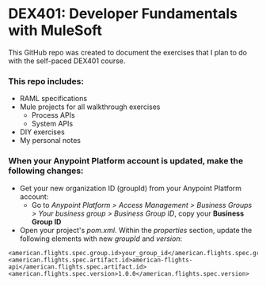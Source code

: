 # DEX401: Developer Fundamentals with MuleSoft
This GitHub repo was created to document the exercises that I plan to do with the self-paced DEX401 course.

### This repo includes:
 - RAML specifications
 - Mule projects for all walkthrough exercises
	 - Process APIs
	 - System APIs
 - DIY exercises
 - My personal notes

### When your Anypoint Platform account is updated, make the following changes:

 - Get your new organization ID (groupId) from your Anypoint Platform account:
	 - Go to *Anypoint Platform > Access Management > Business Groups > Your business group > Business Group ID*, copy your **Business Group ID**
 - Open your project's *pom.xml*. Within the *properties* section, update the following elements with new *groupId* and *version*:
```
<american.flights.spec.group.id>your_group_id</american.flights.spec.group.id>
<american.flights.spec.artifact.id>american-flights-api</american.flights.spec.artifact.id>
<american.flights.spec.version>1.0.0</american.flights.spec.version>
```